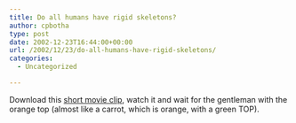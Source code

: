 ```yaml
---
title: Do all humans have rigid skeletons?
author: cpbotha
type: post
date: 2002-12-23T16:44:00+00:00
url: /2002/12/23/do-all-humans-have-rigid-skeletons/
categories:
  - Uncategorized

---
```

Download this [short movie clip][1], watch it and wait for the gentleman with the orange top (almost like a carrot, which is orange, with a green TOP).

 [1]: http://www.kollaboration.org/kolla2001.wmv